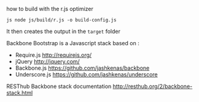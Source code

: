 how to build with the r.js optimizer

`js
node js/build/r.js -o build-config.js
`

It then creates the output in the `target` folder



Backbone Bootstrap is a Javascript stack based on :
 * Require.js <http://requirejs.org/>
 * jQuery <http://jquery.com/>
 * Backbone.js <https://github.com/jashkenas/backbone>
 * Underscore.js <https://github.com/jashkenas/underscore>

RESThub Backbone stack documentation <http://resthub.org/2/backbone-stack.html>

